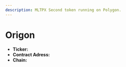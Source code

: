 ```yaml
---
description: MLTPX Second token running on Polygon.
---
```


# Origon

* **Ticker:** 
* **Contract Adress:**
* **Chain:** 

